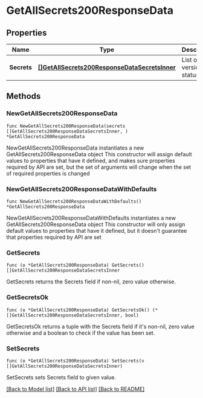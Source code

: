 # GetAllSecrets200ResponseData

## Properties

Name | Type | Description | Notes
------------ | ------------- | ------------- | -------------
**Secrets** | [**[]GetAllSecrets200ResponseDataSecretsInner**](GetAllSecrets200ResponseDataSecretsInner.md) | List of API version and status | 

## Methods

### NewGetAllSecrets200ResponseData

`func NewGetAllSecrets200ResponseData(secrets []GetAllSecrets200ResponseDataSecretsInner, ) *GetAllSecrets200ResponseData`

NewGetAllSecrets200ResponseData instantiates a new GetAllSecrets200ResponseData object
This constructor will assign default values to properties that have it defined,
and makes sure properties required by API are set, but the set of arguments
will change when the set of required properties is changed

### NewGetAllSecrets200ResponseDataWithDefaults

`func NewGetAllSecrets200ResponseDataWithDefaults() *GetAllSecrets200ResponseData`

NewGetAllSecrets200ResponseDataWithDefaults instantiates a new GetAllSecrets200ResponseData object
This constructor will only assign default values to properties that have it defined,
but it doesn't guarantee that properties required by API are set

### GetSecrets

`func (o *GetAllSecrets200ResponseData) GetSecrets() []GetAllSecrets200ResponseDataSecretsInner`

GetSecrets returns the Secrets field if non-nil, zero value otherwise.

### GetSecretsOk

`func (o *GetAllSecrets200ResponseData) GetSecretsOk() (*[]GetAllSecrets200ResponseDataSecretsInner, bool)`

GetSecretsOk returns a tuple with the Secrets field if it's non-nil, zero value otherwise
and a boolean to check if the value has been set.

### SetSecrets

`func (o *GetAllSecrets200ResponseData) SetSecrets(v []GetAllSecrets200ResponseDataSecretsInner)`

SetSecrets sets Secrets field to given value.



[[Back to Model list]](../README.md#documentation-for-models) [[Back to API list]](../README.md#documentation-for-api-endpoints) [[Back to README]](../README.md)


